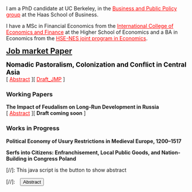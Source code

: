 I am a PhD candidate at UC Berkeley, in the <a href="https://haas.berkeley.edu/bpp/" style="color: red;">Business and Public Policy group</a> at the Haas School of Business.

I have a MSc in Financial Economics from the <a href="https://icef.hse.ru/en/ma/" style="color: red;">International College of Economics and Finance</a> at the Higher School of Economics and a BA in Economics from the <a href="https://www.nes.ru/bachelor-of-arts-in-economics/&lang=en" style="color: red;">HSE-NES joint program in Economics</a>.

<b style="font-size: 150%; text-decoration: underline;">Job market Paper</b>

<b style="font-size: 125%; color: black;">Nomadic Pastoralism, Colonization and Conflict in Central Asia</b> <br/>
[ <a href="#/" onclick="visib('colonialism')" style="color: red;">Abstract</a> ][ <a href="https://github.com/pbacherikov/pbacherikov.github.io/blob/main/pdfs/pbacherikov_colonialism_JMP.pdf" style="color: red;">Draft_JMP</a> ]

<div id="colonialism" style="display: none; text-align: justify; line-height: 1.2" ><small>
This paper studies how a sharp exogenous increase in land pressure resulting from massive land expropriations and in-migrations of peasant-settlers organized by the Russian colonial authorities in the late 19th—early 20th century affected social structures and economic activities of indigenous nomadic pastoralists in Central Asia. I assemble a novel household-level dataset constructed from two waves of Russian colonial censuses of nomadic population in 1896-1901 and 1908-1913 combined with hand-collected data from archival plot-level annual land expropriation reports that, together with landuse-based expropriation rule, allow me to use fuzzy regression discontinuity design to show that those nomadic households that experienced expropriations between ca. 1897 and ca. 1908 were more likely to partially sedentarize and intensify the use of the most fertile lands they were left with. Within extended households and beyond, an increase in land pressure facilitated the development of more individualized ownership and use rights for land, as well as gave rise to contractual labor market and rental market for land. Such a shift from pastoralism to semi-sedentary mode of production rapidly reduced the importance of top-level clan and tribe institutions traditionally regulating the use of common pastures. Instead, lower level sub-clan self-identification became more salient, households started to invest more in agricultural tools and construction of permanent buildings.</small></div>

### Working Papers

**The Impact of Feudalism on Long-Run Development in Russia**<br/>
[ <a href="#/" onclick="visib('feudalism')" style="color: red;">Abstract</a> ][ <b>Draft coming soon</b> ]

<div id="feudalism" style="display: none; text-align: justify; line-height: 1.2" ><small>
Feudalism was the dominant system of land ownership throughout medieval Europe, yet little causal evidence of its effect on agricultural productivity, labor markets, and welfare exists. This paper attempts to fill this gap by studying one of the largest late medieval land reforms, the feudal <i>pomestie</i> reform in Russia. In 1478, the Grand Prince of Moscow Ivan III annexed the Republic of Novgorod. By ca. 1488, he expropriated most of the landed properties there. More than half of them were eventually granted to several thousand Muscovite military class people as fiefs. Using data from 1478–1500 tax cadasters the paper shows that, compared to estates that remained under status quo (allodial or freehold tenure), properties that were feudalized by 1490 and granted to new proprietors experienced a sharp decline in levels of grain productivity and total grain yield by 1500. The study also demonstrates that feudalization caused outmigration of tenant households and workers from affected estates, and that feudalized estates generated lower per capita incomes by 1576/77, had higher incidence of sharecropping and lower levels of commercialized handicrafts by 1790.</small></div>

### Works in Progress

**Political Economy of Usury Restrictions in Medieval Europe, 1200–1517**<br/>

**Serfs into Citizens: Enfranchisement, Local Public Goods, and Nation-Building in Congress Poland**


[//]: This java script is the button to show abstract
 <script>
  function visib(id) {
   var x = document.getElementById(id);
   if (x.style.display === "block") {
     x.style.display = "none";
   } else {
     x.style.display = "block";
   }
 }
 </script>

 [//]:&emsp;<button onclick="visib('polariz')" class="btn btn--inverse btn--small">Abstract</button>

